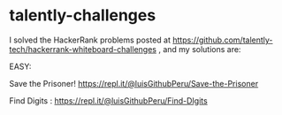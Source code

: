 # talently-challenges

I solved the HackerRank problems posted at https://github.com/talently-tech/hackerrank-whiteboard-challenges , and my solutions are:

EASY: 

Save the Prisoner! https://repl.it/@luisGithubPeru/Save-the-Prisoner

Find Digits : https://repl.it/@luisGithubPeru/Find-DIgits

